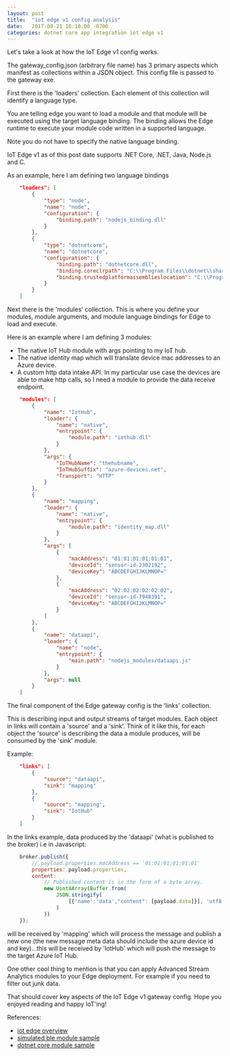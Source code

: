 ```yaml
---
layout: post
title:  "iot edge v1 config analysis"
date:   2017-08-21 16:10:00 -0700
categories: dotnet core app integration iot edge v1
---
```


Let's take a look at how the IoT Edge v1 config works.

The gateway_config.json (arbitrary file name) has 3 primary aspects which manifest as collections within a JSON object. This config file is passed to the gateway exe.

First there is the 'loaders' collection. Each element of this collection will identify a language type.

You are telling edge you want to load a module and that module will be executed using the target language binding.
The binding allows the Edge runtime to execute your module code written in a supported language.

Note you do not have to specify the native language binding.

IoT Edge v1 as of this post date supports .NET Core, .NET, Java, Node.js and C.

As an example, here I am defining two language bindings

```json
    "loaders": [
        {
            "type": "node",
            "name": "node",
            "configuration": {
                "binding.path": "nodejs_binding.dll"
            }
        },
        {
            "type": "dotnetcore",
            "name": "dotnetcore",
            "configuration": {
                "binding.path": "dotnetcore.dll",
                "binding.coreclrpath": "C:\\Program Files\\dotnet\\shared\\Microsoft.NETCore.App\\1.1.2\\coreclr.dll",
                "binding.trustedplatformassemblieslocation": "C:\\Program Files\\dotnet\\shared\\Microsoft.NETCore.App\\1.1.2\\"
            }
        }
    ]
```

Next there is the 'modules' collection. This is where you define your modules, module arguments, and module language bindings for Edge to load and execute.

Here is an example where I am defining 3 modules:

- The native IoT Hub module with args pointing to my IoT hub.
- The native identity map which will translate device mac addresses to an Azure device.
- A custom http data intake API. In my particular use case the devices are able to make http calls, so I need a module to provide the data receive endpoint.

```json
    "modules": [
        {
            "name": "IotHub",
            "loader": {
                "name": "native",
                "entrypoint": {
                    "module.path": "iothub.dll"
                }
            },
            "args": {
                "IoTHubName": "thehubname",
                "IoTHubSuffix": "azure-devices.net",
                "Transport": "HTTP"
            }
        },
        {
            "name": "mapping",
            "loader": {
                "name": "native",
                "entrypoint": {
                    "module.path": "identity_map.dll"
                }
            },
            "args": [
                {
                    "macAddress": "01:01:01:01:01:01",
                    "deviceId": "sensor-id-2302192",
                    "deviceKey": "ABCDEFGHIJKLMNOP="
                },
                {
                    "macAddress": "02:02:02:02:02:02",
                    "deviceId": "sensor-id-7948391",
                    "deviceKey": "ABCDEFGHIJKLMNOP="
                }
            ]
        },
        {
            "name": "dataapi",
            "loader": {
                "name": "node",
                "entrypoint": {
                    "main.path": "nodejs_modules/dataapi.js"
                }
            },
            "args": null
        }
    ]
```

The final component of the Edge gateway config is the 'links' collection.

This is describing input and output streams of target modules. Each object in links will contain a 'source' and a 'sink'. Think of it like this, for each object the 'source' is describing the data a module produces, will be consumed by the 'sink' module.

Example:

```json
    "links": [
        {
            "source": "dataapi",
            "sink": "mapping"
        },
        {
            "source": "mapping",
            "sink": "IotHub"
        }
    ]
```

In the links example, data produced by the 'dataapi' (what is published to the broker) i.e in Javascript:

```javascript
    broker.publish({
        // payload.properties.macAddress == '01:01:01:01:01:01'
        properties: payload.properties,
        content: 
            // Published content is in the form of a byte array.
            new Uint8Array(Buffer.from(
                JSON.stringify(
                    [{'name':'data',"content": [payload.data]}], 'utf8', this.UInt8ArrayFormatter
                )
            ))
    });
```

will be received by 'mapping' which will process the message and publish a new one (the new message meta data should include the azure device id and key)...this will be received by 'IotHub' which will push the message to the target Azure IoT Hub.

One other cool thing to mention is that you can apply Advanced Stream Analytics modules to your Edge deployment. For example if you need to filter out junk data.

That should cover key aspects of the IoT Edge v1 gateway config. Hope you enjoyed reading and happy IoT'ing! 


References:
- [iot edge overview](https://docs.microsoft.com/en-us/azure/iot-hub/iot-hub-iot-edge-overview)
- [simulated ble module sample](https://github.com/Azure-Samples/iot-edge-samples/tree/master/dotnetcore/simulated_ble)
- [dotnet core module sample](https://github.com/Azure/iot-edge/tree/master/samples/dotnet_core_module_sample)

